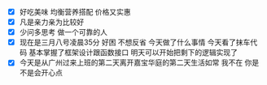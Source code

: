 - [x] 好吃美味 均衡营养搭配 价格又实惠
- [x] 凡是亲力亲为比较好
- [x] 少问多思考 做一个可靠的人 
- [x] 现在是三月八号凌晨35分 好困 不想反省 今天做了什么事情 今天看了抹车代码 基本掌握了框架设计跟函数接口 明天可以开始把剩下的逻辑实现了
- [x] 今天是从广州过来上班的第二天离开嘉宝华庭的第二天生活如常 我不在 你是不是会开心点
